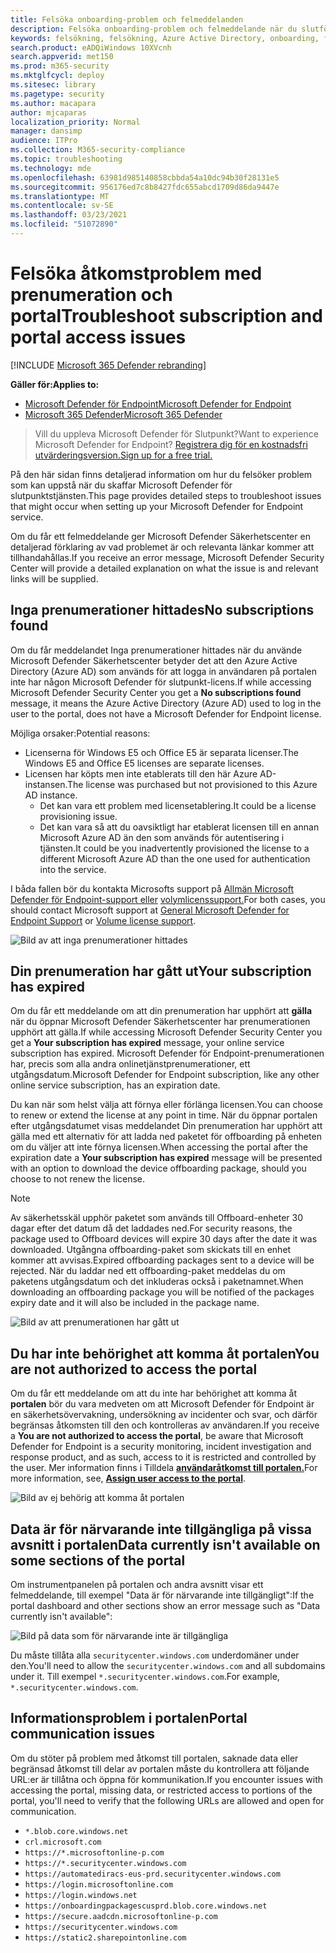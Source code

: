 ```yaml
---
title: Felsöka onboarding-problem och felmeddelanden
description: Felsöka onboarding-problem och felmeddelande när du slutför installationen av Microsoft Defender för Endpoint.
keywords: felsökning, felsökning, Azure Active Directory, onboarding, felmeddelande, felmeddelanden, microsoft defender för slutpunkt
search.product: eADQiWindows 10XVcnh
search.appverid: met150
ms.prod: m365-security
ms.mktglfcycl: deploy
ms.sitesec: library
ms.pagetype: security
ms.author: macapara
author: mjcaparas
localization_priority: Normal
manager: dansimp
audience: ITPro
ms.collection: M365-security-compliance
ms.topic: troubleshooting
ms.technology: mde
ms.openlocfilehash: 63981d985140858cbbda54a10dc94b30f28131e5
ms.sourcegitcommit: 956176ed7c8b8427fdc655abcd1709d86da9447e
ms.translationtype: MT
ms.contentlocale: sv-SE
ms.lasthandoff: 03/23/2021
ms.locfileid: "51072890"
---
```

# <a name="troubleshoot-subscription-and-portal-access-issues"></a><span data-ttu-id="9c4c2-104">Felsöka åtkomstproblem med prenumeration och portal</span><span class="sxs-lookup"><span data-stu-id="9c4c2-104">Troubleshoot subscription and portal access issues</span></span>

[!INCLUDE [Microsoft 365 Defender rebranding](../../includes/microsoft-defender.md)]

<span data-ttu-id="9c4c2-105">**Gäller för:**</span><span class="sxs-lookup"><span data-stu-id="9c4c2-105">**Applies to:**</span></span>
- [<span data-ttu-id="9c4c2-106">Microsoft Defender för Endpoint</span><span class="sxs-lookup"><span data-stu-id="9c4c2-106">Microsoft Defender for Endpoint</span></span>](https://go.microsoft.com/fwlink/p/?linkid=2146631)
- [<span data-ttu-id="9c4c2-107">Microsoft 365 Defender</span><span class="sxs-lookup"><span data-stu-id="9c4c2-107">Microsoft 365 Defender</span></span>](https://go.microsoft.com/fwlink/?linkid=2118804)

><span data-ttu-id="9c4c2-108">Vill du uppleva Microsoft Defender för Slutpunkt?</span><span class="sxs-lookup"><span data-stu-id="9c4c2-108">Want to experience Microsoft Defender for Endpoint?</span></span> [<span data-ttu-id="9c4c2-109">Registrera dig för en kostnadsfri utvärderingsversion.</span><span class="sxs-lookup"><span data-stu-id="9c4c2-109">Sign up for a free trial.</span></span>](https://www.microsoft.com/microsoft-365/windows/microsoft-defender-atp?ocid=docs-wdatp-troublshootonboarding-abovefoldlink)

<span data-ttu-id="9c4c2-110">På den här sidan finns detaljerad information om hur du felsöker problem som kan uppstå när du skaffar Microsoft Defender för slutpunktstjänsten.</span><span class="sxs-lookup"><span data-stu-id="9c4c2-110">This page provides detailed steps to troubleshoot issues that might occur when setting up your Microsoft Defender for Endpoint service.</span></span>

<span data-ttu-id="9c4c2-111">Om du får ett felmeddelande ger Microsoft Defender Säkerhetscenter en detaljerad förklaring av vad problemet är och relevanta länkar kommer att tillhandahållas.</span><span class="sxs-lookup"><span data-stu-id="9c4c2-111">If you receive an error message, Microsoft Defender Security Center will provide a detailed explanation on what the issue is and relevant links will be supplied.</span></span>

## <a name="no-subscriptions-found"></a><span data-ttu-id="9c4c2-112">Inga prenumerationer hittades</span><span class="sxs-lookup"><span data-stu-id="9c4c2-112">No subscriptions found</span></span>

<span data-ttu-id="9c4c2-113">Om du får meddelandet Inga prenumerationer  hittades när du använde Microsoft Defender Säkerhetscenter betyder det att den Azure Active Directory (Azure AD) som används för att logga in användaren på portalen inte har någon Microsoft Defender för slutpunkt-licens.</span><span class="sxs-lookup"><span data-stu-id="9c4c2-113">If while accessing Microsoft Defender Security Center you get a **No subscriptions found** message, it means the Azure Active Directory (Azure AD) used to log in the user to the portal, does not have a Microsoft Defender for Endpoint license.</span></span>

<span data-ttu-id="9c4c2-114">Möjliga orsaker:</span><span class="sxs-lookup"><span data-stu-id="9c4c2-114">Potential reasons:</span></span>
- <span data-ttu-id="9c4c2-115">Licenserna för Windows E5 och Office E5 är separata licenser.</span><span class="sxs-lookup"><span data-stu-id="9c4c2-115">The Windows E5 and Office E5 licenses are separate licenses.</span></span>
- <span data-ttu-id="9c4c2-116">Licensen har köpts men inte etablerats till den här Azure AD-instansen.</span><span class="sxs-lookup"><span data-stu-id="9c4c2-116">The license was purchased but not provisioned to this Azure AD instance.</span></span>
    - <span data-ttu-id="9c4c2-117">Det kan vara ett problem med licensetablering.</span><span class="sxs-lookup"><span data-stu-id="9c4c2-117">It could be a license provisioning issue.</span></span>
    - <span data-ttu-id="9c4c2-118">Det kan vara så att du oavsiktligt har etablerat licensen till en annan Microsoft Azure AD än den som används för autentisering i tjänsten.</span><span class="sxs-lookup"><span data-stu-id="9c4c2-118">It could be you inadvertently provisioned the license to a different Microsoft Azure AD than the one used for authentication into the service.</span></span>

<span data-ttu-id="9c4c2-119">I båda fallen bör du kontakta Microsofts support på [Allmän Microsoft Defender för Endpoint-support eller](https://support.microsoft.com/getsupport?wf=0&tenant=ClassicCommercial&oaspworkflow=start_1.0.0.0&locale=en-us&supportregion=en-us&pesid=16055&ccsid=636419533611396913) [volymlicenssupport.](https://www.microsoft.com/licensing/servicecenter/Help/Contact.aspx)</span><span class="sxs-lookup"><span data-stu-id="9c4c2-119">For both cases, you should contact Microsoft support at [General Microsoft Defender for Endpoint Support](https://support.microsoft.com/getsupport?wf=0&tenant=ClassicCommercial&oaspworkflow=start_1.0.0.0&locale=en-us&supportregion=en-us&pesid=16055&ccsid=636419533611396913) or [Volume license support](https://www.microsoft.com/licensing/servicecenter/Help/Contact.aspx).</span></span>

![Bild av att inga prenumerationer hittades](images/atp-no-subscriptions-found.png)

## <a name="your-subscription-has-expired"></a><span data-ttu-id="9c4c2-121">Din prenumeration har gått ut</span><span class="sxs-lookup"><span data-stu-id="9c4c2-121">Your subscription has expired</span></span>

<span data-ttu-id="9c4c2-122">Om du får ett meddelande om att din prenumeration har upphört att **gälla** när du öppnar Microsoft Defender Säkerhetscenter har prenumerationen upphört att gälla.</span><span class="sxs-lookup"><span data-stu-id="9c4c2-122">If while accessing Microsoft Defender Security Center you get a **Your subscription has expired** message, your online service subscription has expired.</span></span> <span data-ttu-id="9c4c2-123">Microsoft Defender för Endpoint-prenumerationen har, precis som alla andra onlinetjänstprenumerationer, ett utgångsdatum.</span><span class="sxs-lookup"><span data-stu-id="9c4c2-123">Microsoft Defender for Endpoint subscription, like any other online service subscription, has an expiration date.</span></span> 

<span data-ttu-id="9c4c2-124">Du kan när som helst välja att förnya eller förlänga licensen.</span><span class="sxs-lookup"><span data-stu-id="9c4c2-124">You can choose to renew or extend the license at any point in time.</span></span> <span data-ttu-id="9c4c2-125">När du öppnar portalen efter  utgångsdatumet visas meddelandet Din prenumeration har upphört att gälla med ett alternativ för att ladda ned paketet för offboarding på enheten om du väljer att inte förnya licensen.</span><span class="sxs-lookup"><span data-stu-id="9c4c2-125">When accessing the portal after the expiration date a **Your subscription has expired** message will be presented with an option to download the device offboarding package, should you choose to not renew the license.</span></span>

> [!NOTE]
> <span data-ttu-id="9c4c2-126">Av säkerhetsskäl upphör paketet som används till Offboard-enheter 30 dagar efter det datum då det laddades ned.</span><span class="sxs-lookup"><span data-stu-id="9c4c2-126">For security reasons, the package used to Offboard devices will expire 30 days after the date it was downloaded.</span></span> <span data-ttu-id="9c4c2-127">Utgångna offboarding-paket som skickats till en enhet kommer att avvisas.</span><span class="sxs-lookup"><span data-stu-id="9c4c2-127">Expired offboarding packages sent to a device will be rejected.</span></span> <span data-ttu-id="9c4c2-128">När du laddar ned ett offboarding-paket meddelas du om paketens utgångsdatum och det inkluderas också i paketnamnet.</span><span class="sxs-lookup"><span data-stu-id="9c4c2-128">When downloading an offboarding package you will be notified of the packages expiry date and it will also be included in the package name.</span></span>

![Bild av att prenumerationen har gått ut](images/atp-subscription-expired.png)

## <a name="you-are-not-authorized-to-access-the-portal"></a><span data-ttu-id="9c4c2-130">Du har inte behörighet att komma åt portalen</span><span class="sxs-lookup"><span data-stu-id="9c4c2-130">You are not authorized to access the portal</span></span>

<span data-ttu-id="9c4c2-131">Om du får ett meddelande om att du inte har behörighet att komma åt **portalen** bör du vara medveten om att Microsoft Defender för Endpoint är en säkerhetsövervakning, undersökning av incidenter och svar, och därför begränsas åtkomsten till den och kontrolleras av användaren.</span><span class="sxs-lookup"><span data-stu-id="9c4c2-131">If you receive a **You are not authorized to access the portal**, be aware that Microsoft Defender for Endpoint is a security monitoring, incident investigation and response product, and as such, access to it is restricted and controlled by the user.</span></span>
<span data-ttu-id="9c4c2-132">Mer information finns i Tilldela [**användaråtkomst till portalen.**](https://docs.microsoft.com/windows/threat-protection/windows-defender-atp/assign-portal-access-windows-defender-advanced-threat-protection)</span><span class="sxs-lookup"><span data-stu-id="9c4c2-132">For more information, see, [**Assign user access to the portal**](https://docs.microsoft.com/windows/threat-protection/windows-defender-atp/assign-portal-access-windows-defender-advanced-threat-protection).</span></span>

![Bild av ej behörig att komma åt portalen](images/atp-not-authorized-to-access-portal.png)

## <a name="data-currently-isnt-available-on-some-sections-of-the-portal"></a><span data-ttu-id="9c4c2-134">Data är för närvarande inte tillgängliga på vissa avsnitt i portalen</span><span class="sxs-lookup"><span data-stu-id="9c4c2-134">Data currently isn't available on some sections of the portal</span></span>
<span data-ttu-id="9c4c2-135">Om instrumentpanelen på portalen och andra avsnitt visar ett felmeddelande, till exempel "Data är för närvarande inte tillgängligt":</span><span class="sxs-lookup"><span data-stu-id="9c4c2-135">If the portal dashboard and other sections show an error message such as "Data currently isn't available":</span></span>

![Bild på data som för närvarande inte är tillgängliga](images/atp-data-not-available.png)

<span data-ttu-id="9c4c2-137">Du måste tillåta alla `securitycenter.windows.com` underdomäner under den.</span><span class="sxs-lookup"><span data-stu-id="9c4c2-137">You'll need to allow the `securitycenter.windows.com` and all subdomains under it.</span></span> <span data-ttu-id="9c4c2-138">Till exempel `*.securitycenter.windows.com`.</span><span class="sxs-lookup"><span data-stu-id="9c4c2-138">For example, `*.securitycenter.windows.com`.</span></span>


## <a name="portal-communication-issues"></a><span data-ttu-id="9c4c2-139">Informationsproblem i portalen</span><span class="sxs-lookup"><span data-stu-id="9c4c2-139">Portal communication issues</span></span>
<span data-ttu-id="9c4c2-140">Om du stöter på problem med åtkomst till portalen, saknade data eller begränsad åtkomst till delar av portalen måste du kontrollera att följande URL:er är tillåtna och öppna för kommunikation.</span><span class="sxs-lookup"><span data-stu-id="9c4c2-140">If you encounter issues with accessing the portal, missing data, or restricted access to portions of the portal, you'll need to verify that the following URLs are allowed and open for communication.</span></span>

- `*.blob.core.windows.net`
- `crl.microsoft.com`
- `https://*.microsoftonline-p.com`
- `https://*.securitycenter.windows.com` 
- `https://automatediracs-eus-prd.securitycenter.windows.com`
- `https://login.microsoftonline.com`
- `https://login.windows.net`
- `https://onboardingpackagescusprd.blob.core.windows.net`
- `https://secure.aadcdn.microsoftonline-p.com` 
- `https://securitycenter.windows.com` 
- `https://static2.sharepointonline.com` 



